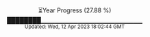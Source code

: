 <p align="center">
⏳Year Progress (27.88 %) <br>
████████▁▁▁▁▁▁▁▁▁▁▁▁▁▁▁▁▁▁▁▁▁▁ <br>
<sub>Updated: Wed, 12 Apr 2023 18:02:44 GMT</sub>
</p>

